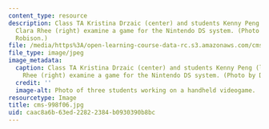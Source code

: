 ```yaml
---
content_type: resource
description: Class TA Kristina Drzaic (center) and students Kenny Peng (left) and
  Clara Rhee (right) examine a game for the Nintendo DS system. (Photo by Dr. Alice
  Robison.)
file: /media/https%3A/open-learning-course-data-rc.s3.amazonaws.com/cms-998-videogame-theory-and-analysis-fall-2006/caac8a6b63ed22822384b0930390b8bc_cms-998f06.jpg
file_type: image/jpeg
image_metadata:
  caption: Class TA Kristina Drzaic (center) and students Kenny Peng (left) and Clara
    Rhee (right) examine a game for the Nintendo DS system. (Photo by Dr. Alice Robison.)
  credit: ''
  image-alt: Photo of three students working on a handheld videogame.
resourcetype: Image
title: cms-998f06.jpg
uid: caac8a6b-63ed-2282-2384-b0930390b8bc
---
```

